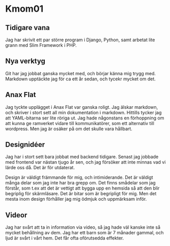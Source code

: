 Kmom01
===============================

Tidigare vana
---

Jag har skrivit ett par större program i Django, Python, samt arbetat lite
grann med Slim Framework i PHP.

Nya verktyg
---

Git har jag jobbat ganska mycket med, och börjar känna mig trygg med.
Markdown upptäckte jag för ca ett år sedan, och tycekr mycket om det.

Anax Flat
---

Jag tyckte upplägget i Anax Flat var ganska roligt. Jag älskar markdown, och
skriver i stort sett all min dokumentation i markdown. Hittills tycker jag att
YAML-bitarna ser lite röriga ut. Jag hade någonstans en förhoppning om att kunna
ge ramverket vidare till kommunikatörer, som ett alternativ till wordpress. Men
jag är osäker på om det skulle vara hållbart.

Designidéer
---

Jag har i stort sett bara jobbat med backend tidigare. Senast jag jobbade med
frontend var nästan tjugo år sen, och jag försöker att inte minnas vad vi lärde
oss då. Det är för utdaterat.

Design är väldigt främmande för mig, och intimiderande. Det är väldigt många
delar som jag inte har bra grepp om. Det finns smådelar som jag förstår, som
t.ex att det är vettigt att bygga upp en hemsida så att den blir begriplig för
skärmläsare. Det är bitar som är begripligt för mig. Men det mesta inom design
förhåller jag mig ödmjuk och uppmärksam inför.

Videor
---

Jag har svårt att ta in information via video, så jag hade väl kanske inte så
mycket behållning av dem. Jag har ett barn som är 7 månader gammal, och ljud är
svårt i vårt hem. Det får ofta oförutsedda effekter.
